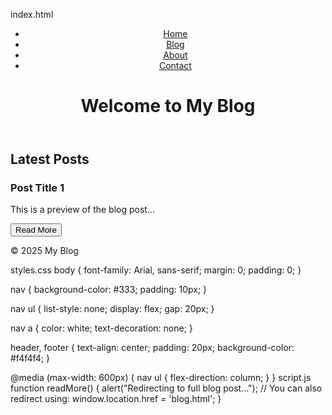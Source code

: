 index.html
<!DOCTYPE html>
<html lang="en">
<head>
  <meta charset="UTF-8" />
  <meta name="viewport" content="width=device-width, initial-scale=1.0" />
  <title>My Blog</title>
  <link rel="stylesheet" href="css/style.css" />
</head>
<body>
  <header>
    <nav>
      <ul>
        <li><a href="index.html">Home</a></li>
        <li><a href="blog.html">Blog</a></li>
        <li><a href="about.html">About</a></li>
        <li><a href="contact.html">Contact</a></li>
      </ul>
    </nav>
    <h1>Welcome to My Blog</h1>
  </header>

  <main>
    <section>
      <h2>Latest Posts</h2>
      <article>
        <h3>Post Title 1</h3>
        <p>This is a preview of the blog post...</p>
        <button onclick="readMore()">Read More</button>
      </article>
    </section>
  </main>

  <footer>
    <p>&copy; 2025 My Blog</p>
  </footer>

  <script src="js/script.js"></script>
</body>
</html>
styles.css
body {
  font-family: Arial, sans-serif;
  margin: 0;
  padding: 0;
}

nav {
  background-color: #333;
  padding: 10px;
}

nav ul {
  list-style: none;
  display: flex;
  gap: 20px;
}

nav a {
  color: white;
  text-decoration: none;
}

header, footer {
  text-align: center;
  padding: 20px;
  background-color: #f4f4f4;
}

@media (max-width: 600px) {
  nav ul {
    flex-direction: column;
  }
}
script.js
function readMore() {
  alert("Redirecting to full blog post...");
  // You can also redirect using: window.location.href = 'blog.html';
}
